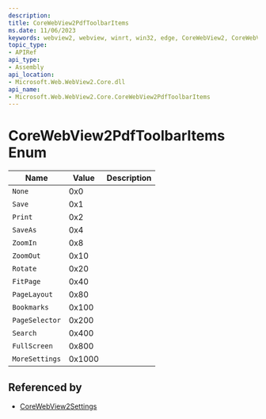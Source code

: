 ```yaml
---
description: 
title: CoreWebView2PdfToolbarItems
ms.date: 11/06/2023
keywords: webview2, webview, winrt, win32, edge, CoreWebView2, CoreWebView2Controller, browser control, edge html, CoreWebView2PdfToolbarItems
topic_type:
- APIRef
api_type:
- Assembly
api_location:
- Microsoft.Web.WebView2.Core.dll
api_name:
- Microsoft.Web.WebView2.Core.CoreWebView2PdfToolbarItems
---
```


# CoreWebView2PdfToolbarItems Enum

| Name |  Value | Description |
|--|--|--|
|`None` | 0x0  |  |
|`Save` | 0x1  |  |
|`Print` | 0x2  |  |
|`SaveAs` | 0x4  |  |
|`ZoomIn` | 0x8  |  |
|`ZoomOut` | 0x10  |  |
|`Rotate` | 0x20  |  |
|`FitPage` | 0x40  |  |
|`PageLayout` | 0x80  |  |
|`Bookmarks` | 0x100  |  |
|`PageSelector` | 0x200  |  |
|`Search` | 0x400  |  |
|`FullScreen` | 0x800  |  |
|`MoreSettings` | 0x1000  |  |


## Referenced by

- [CoreWebView2Settings](corewebview2settings.md)
